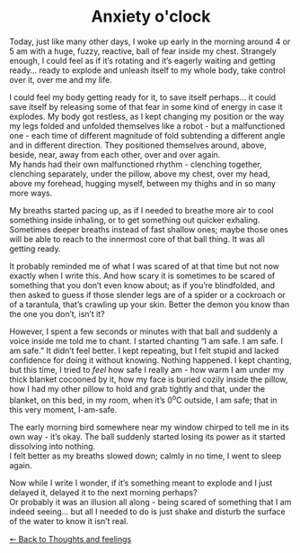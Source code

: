 


<h1 style="text-align: center;">Anxiety o'clock</h1>

Today, just like many other days, I woke up early in the morning around 4 or 5 am with a huge, fuzzy, reactive, ball of fear inside my chest. Strangely enough, I could feel as if it’s rotating and it’s eagerly waiting and getting ready… ready to explode and unleash itself to my whole body, take control over it, over me and my life.    

I could feel my body getting ready for it, to save itself perhaps… it could save itself by releasing some of that fear in some kind of energy in case it explodes. My body got restless, as I kept changing my position or the way my legs folded and unfolded themselves like a robot - but a malfunctioned one - each time of different magnitude of fold subtending a different angle and in different direction. They positioned themselves around, above, beside, near, away from each other, over and over again.    
My hands had their own malfunctioned rhythm - clenching together, clenching separately, under the pillow, above my chest, over my head, above my forehead, hugging myself, between my thighs and in so many more ways.    

My breaths started pacing up, as if I needed to breathe more air to cool something inside inhaling, or to get something out quicker exhaling. Sometimes deeper breaths instead of fast shallow ones; maybe those ones will be able to reach to the innermost core of that ball thing. It was all getting ready.   

It probably reminded me of what I was scared of at that time but not now exactly when I write this. And how scary it is sometimes to be scared of something that you don’t even know about; as if you’re blindfolded, and then asked to guess if those slender legs are of a spider or a cockroach or of a tarantula, that’s crawling up your skin. Better the demon you know than the one you don’t, isn’t it?   

However, I spent a few seconds or minutes with that ball and suddenly a voice inside me told me to chant. I started chanting “I am safe. I am safe. I am safe.” It didn’t feel better. I kept repeating, but I felt stupid and lacked confidence for doing it without knowing. Nothing happened. I kept chanting, but this time, I tried to _feel_ how safe I really am - how warm I am under my thick blanket cocooned by it, how my face is buried cozily inside the pillow, how I had my other pillow to hold and grab tightly and that, under the blanket, on this bed, in my room, when it’s 0<sup>o</sup>C outside, I am safe; that in this very moment, I-am-safe.   

The early morning bird somewhere near my window chirped to tell me in its own way - it’s okay. The ball suddenly started losing its power as it started dissolving into nothing.    
I felt better as my breaths slowed down; calmly in no time, I went to sleep again.    


Now while I write I wonder, if it’s something meant to explode and I just delayed it, delayed it to the next morning perhaps?   
Or probably it was an illusion all along - being scared of something that I am indeed seeing... but all I needed to do is just shake and disturb the surface of the water to know it isn’t real.    



[&#129044; Back to Thoughts and feelings](https://jay22kar.me/thoughts-and-feelings/)

